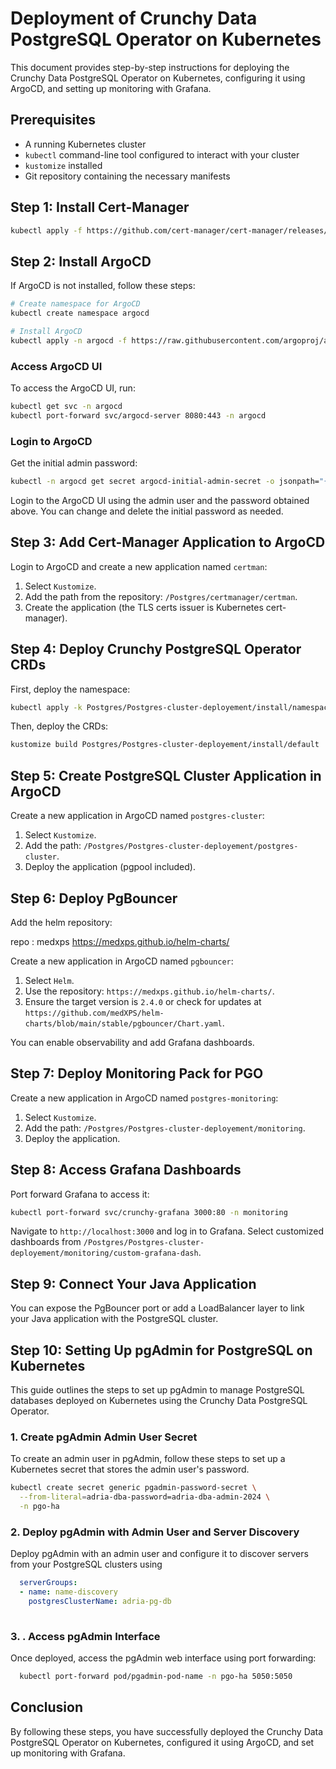 
# Deployment of Crunchy Data PostgreSQL Operator on Kubernetes

This document provides step-by-step instructions for deploying the Crunchy Data PostgreSQL Operator on Kubernetes, configuring it using ArgoCD, and setting up monitoring with Grafana.

## Prerequisites

- A running Kubernetes cluster
- `kubectl` command-line tool configured to interact with your cluster
- `kustomize` installed
- Git repository containing the necessary manifests

## Step 1: Install Cert-Manager

```bash
kubectl apply -f https://github.com/cert-manager/cert-manager/releases/download/v1.15.1/cert-manager.yaml
```

## Step 2: Install ArgoCD

If ArgoCD is not installed, follow these steps:

```bash
# Create namespace for ArgoCD
kubectl create namespace argocd

# Install ArgoCD
kubectl apply -n argocd -f https://raw.githubusercontent.com/argoproj/argo-cd/stable/manifests/install.yaml
```

### Access ArgoCD UI

To access the ArgoCD UI, run:

```bash
kubectl get svc -n argocd
kubectl port-forward svc/argocd-server 8080:443 -n argocd
```

### Login to ArgoCD

Get the initial admin password:

```bash
kubectl -n argocd get secret argocd-initial-admin-secret -o jsonpath="{.data.password}" | base64 --decode && echo
```

Login to the ArgoCD UI using the admin user and the password obtained above. You can change and delete the initial password as needed.

## Step 3: Add Cert-Manager Application to ArgoCD

Login to ArgoCD and create a new application named `certman`:

1. Select `Kustomize`.
2. Add the path from the repository: `/Postgres/certmanager/certman`.
3. Create the application (the TLS certs issuer is Kubernetes cert-manager).

## Step 4: Deploy Crunchy PostgreSQL Operator CRDs

First, deploy the namespace:

```bash
kubectl apply -k Postgres/Postgres-cluster-deployement/install/namespace
```

Then, deploy the CRDs:

```bash
kustomize build Postgres/Postgres-cluster-deployement/install/default | kubectl apply --server-side -f -
```

## Step 5: Create PostgreSQL Cluster Application in ArgoCD

Create a new application in ArgoCD named `postgres-cluster`:

1. Select `Kustomize`.
2. Add the path: `/Postgres/Postgres-cluster-deployement/postgres-cluster`.
3. Deploy the application (pgpool included).

## Step 6: Deploy PgBouncer

Add the helm repository:

 repo : medxps https://medxps.github.io/helm-charts/


Create a new application in ArgoCD named `pgbouncer`:

1. Select `Helm`.
2. Use the repository: `https://medxps.github.io/helm-charts/`.
3. Ensure the target version is `2.4.0` or check for updates at `https://github.com/medXPS/helm-charts/blob/main/stable/pgbouncer/Chart.yaml`.

You can enable observability and add Grafana dashboards.

## Step 7: Deploy Monitoring Pack for PGO

Create a new application in ArgoCD named `postgres-monitoring`:

1. Select `Kustomize`.
2. Add the path: `/Postgres/Postgres-cluster-deployement/monitoring`.
3. Deploy the application.

## Step 8: Access Grafana Dashboards

Port forward Grafana to access it:

```bash
kubectl port-forward svc/crunchy-grafana 3000:80 -n monitoring
```

Navigate to `http://localhost:3000` and log in to Grafana. Select customized dashboards from `/Postgres/Postgres-cluster-deployement/monitoring/custom-grafana-dash`.

## Step 9: Connect Your Java Application

You can expose the PgBouncer port or add a LoadBalancer layer to link your Java application with the PostgreSQL cluster.
## Step 10: Setting Up pgAdmin for PostgreSQL on Kubernetes

This guide outlines the steps to set up pgAdmin to manage PostgreSQL databases deployed on Kubernetes using the Crunchy Data PostgreSQL Operator.



### 1. Create pgAdmin Admin User Secret

To create an admin user in pgAdmin, follow these steps to set up a Kubernetes secret that stores the admin user's password.

```sh
kubectl create secret generic pgadmin-password-secret \
  --from-literal=adria-dba-password=adria-dba-admin-2024 \
  -n pgo-ha
  ```

  
### 2. Deploy pgAdmin with Admin User and Server Discovery
Deploy pgAdmin with an admin user and configure it to discover servers from your PostgreSQL clusters using 

```yaml
  serverGroups:
  - name: name-discovery
    postgresClusterName: adria-pg-db
      
  ```

### 3. . Access pgAdmin Interface
Once deployed, access the pgAdmin web interface using port forwarding:

```sh
  kubectl port-forward pod/pgadmin-pod-name -n pgo-ha 5050:5050

  ```

## Conclusion

By following these steps, you have successfully deployed the Crunchy Data PostgreSQL Operator on Kubernetes, configured it using ArgoCD, and set up monitoring with Grafana.
```
